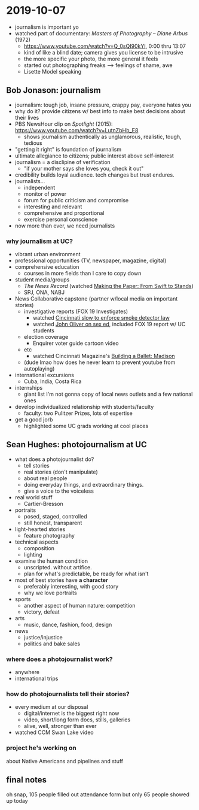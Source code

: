 # 2019-10-07

* journalism is important yo
* watched part of documentary: *Masters of Photography – Diane Arbus* (1972)
  * https://www.youtube.com/watch?v=Q_0sQI90kYI, 0:00 thru 13:07
  * kind of like a blind date; camera gives you license to be intrusive
  * the more specific your photo, the more general it feels
  * started out photographing freaks ––> feelings of shame, awe
  * Lisette Model speaking

## Bob Jonason: journalism

* journalism: tough job, insane pressure, crappy pay, everyone hates you
* why do it? provide citizens w/ best info to make best decisions about their lives
* PBS NewsHour clip on *Spotlight* (2015): https://www.youtube.com/watch?v=LutnZbHb_E8
  * shows journalism authentically as unglamorous, realistic, tough, tedious
* "getting it right" is foundation of journalism
* ultimate allegiance to citizens; public interest above self-interest
* journalism = a disclipine of verification
  * "if your mother says she loves you, check it out"
* credibility builds loyal audience. tech changes but trust endures.
* journalists...
  * independent
  * monitor of power
  * forum for public criticism and compromise
  * interesting and relevant
  * comprehensive and proportional
  * exercise personal conscience
* now more than ever, we need journalists

### why journalism at UC?

* vibrant urban environment
* professional opportunities (TV, newspaper, magazine, digital)
* comprehensive education
  * courses in more fields than I care to copy down
* student media/groups
  * *The News Record* (watched [Making the Paper: From Swift to Stands](https://www.youtube.com/watch?v=KTbAFlriC40))
  * SPJ, ONA, NABJ
* News Collaborative capstone (partner w/local media on important stories)
  * investigative reports (FOX 19 Investigates)
    * watched [Cincinnati slow to enforce smoke detector law](https://www.fox19.com/story/28182037/at-10-fox19-investigates-cincinnati-slow-to-enforce-smoke-detector-law-tune-in/)
    * watched [John Oliver on sex ed](https://www.youtube.com/watch?v=L0jQz6jqQS0), included FOX 19 report w/ UC students
  * election coverage
    * Enquirer voter guide cartoon video
  * etc
    * watched Cincinnati Magazine's [Building a Ballet: Madison](https://www.youtube.com/watch?v=yuBxX46hKGs)
  * (dude lmao how does he never learn to prevent youtube from autoplaying)
* international excursions
  * Cuba, India, Costa Rica
* internships
  * giant list I'm not gonna copy of local news outlets and a few national ones
* develop individualized relationship with students/faculty
  * faculty: two Pulitzer Prizes, lots of expertise
* get a good jorb
  * highlighted some UC grads working at cool places

## Sean Hughes: photojournalism at UC

* what does a photojournalist do?
  * tell stories
  * real stories (don't manipulate)
  * about real people
  * doing everyday things, and extraordinary things.
  * give a voice to the voiceless
* real world stuff
  * Cartier-Bresson
* portraits
  * posed, staged, controlled
  * still honest, transparent
* light-hearted stories
  * feature photography
* technical aspects
  * composition
  * lighting
* examine the human condition
  * unscripted. without artifice.
  * plan for what's predictable, be ready for what isn't
* most of best stories have **a character**
  * preferably interesting, with good story
  * why we love portraits
* sports
  * another aspect of human nature: competition
  * victory, defeat
* arts
  * music, dance, fashion, food, design
* news
  * justice/injustice
  * politics and bake sales

### where does a photojournalist work?

* anywhere
* international trips

### how do photojournalists tell their stories?

* every medium at our disposal
  * digital/internet is the biggest right now
  * video, short/long form docs, stills, galleries
  * alive, well, stronger than ever
* watched CCM Swan Lake video

### project he's working on

about Native Americans and pipelines and stuff

## final notes

oh snap, 105 people filled out attendance form but only 65 people showed up today